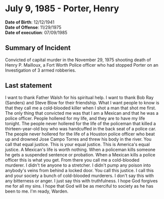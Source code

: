 # July 9, 1985 - Porter, Henry

**Date of Birth**: 12/12/1941<br/>
**Date of Offense**: 11/29/1975<br/>
**Date of execution**: 07/09/1985<br/>

## Summary of Incident
Convicted of capital murder in the November 29, 1975 shooting death of Henry P. Mailloux, a Fort Worth Police officer who had stopped Porter on an Investigation of 3 armed robberies.

## Last statement
I want to thank Father Walsh for his spiritual help. I want to thank Bob Ray (Sanders) and Steve Blow for their friendship. What I want people to know is that they call me a cold-blooded killer when I shot a man that shot me first. The only thing that convicted me was that I am a Mexican and that he was a police officer. People hollered for my life, and they are to have my life tonight. The people never hollered for the life of the policeman that killed a thirteen-year-old boy who was handcuffed in the back seat of a police car. The people never hollered for the life of a Houston police officer who beat up and drowned Jose Campo Torres and threw his body in the river. You call that equal justice. This is your equal justice. This is America's equal justice. A Mexican's life is worth nothing. When a policeman kills someone he gets a suspended sentence or probation. When a Mexican kills a police officer this is what you get. From there you call me a cold-blooded murderer. I didn't tie anyone to a stretcher. I didn't pump any poison into anybody's veins from behind a locked door. You call this justice. I call this and your society a bunch of cold-blooded murderers. I don't say this with any bitterness or anger. I just say this with truthfulness. I hope God forgives me for all my sins. I hope that God will be as merciful to society as he has been to me. I'm ready, Warden.